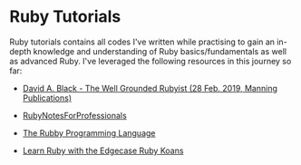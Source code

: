 # Ruby Tutorials

Ruby tutorials contains all codes I've written while practising to gain an in-depth knowledge and understanding of Ruby basics/fundamentals as well as advanced Ruby. I've leveraged the following resources in this journey so far:

- [David A. Black - The Well Grounded Rubyist (28 Feb. 2019, Manning Publications)](https://www.manning.com/books/the-well-grounded-rubyist-third-edition)

- [RubyNotesForProfessionals](https://www.manning.com/books/the-well-grounded-rubyist-third-edition)

- [The Rubby Programming Language](https://www.oreilly.com/library/view/the-ruby-programming/9780596516178/)

- [Learn Ruby with the Edgecase Ruby Koans](http://rubykoans.com/)
